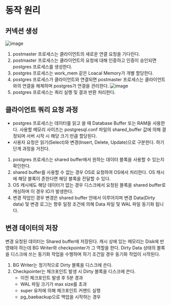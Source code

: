 # 동작 원리

## 커넥션 생성
![image](https://github.com/Yuhyeingjoo/DataBase-Study/assets/54518241/99f6a97a-c4b4-4aee-b508-c63c4363d005)

1. postmaster 프로세스는 클라이언트의 새로운 연결 요청을 기다린다.
2. postmaster 프로세스는 클라이언트의 요청에 대해 인증하고 인증이 승인되면 postgres 프로세스를 생성한다.
3. postgres 프로세스는 work_mem 같은 Loacal Memory가 개별 할당한다.
4. postgres 프로세스가 클라이언트와 연결되면 postmaster 프로세스는 클라이언트와의 연결을 해제하며 postgres가 연결을 관리한다. 
   ![image](https://github.com/Yuhyeingjoo/DataBase-Study/assets/54518241/9a46d45f-870b-40e6-835e-0c434a594740)
5. postgres 프로세스는 쿼리 실행 및 결과 반환 처리한다.


## 클라이언트 쿼리 요청 과정

- postgres 프로세스는 데이터를 읽고 쓸 때 Database Buffer 또는 RAM을 사용한다. 사용할 메모리 사이즈는 postgresql.conf 파일의 shared_buffer 값에 의해 결정되며 서버 시작 시 해당 크기 만큼 할당된다.
- 사용자 요청은 읽기(Select)와 변경(Insert, Delete, Update)으로 구분한다. 하기 단계 과정을 거친다.


1. postgres 프로세스는 shared buffer에서 원하는 데이터 블록을 사용할 수 있는지 확인한다.
2. shared buffer를 사용할 수 없는 경우 OS로 요청하여 OS에서 처리한다. OS 캐시에 해당 블록이 존한다면 해당 블록을 전달할 수 있다.
3. OS 캐시에도 해당 데이터가 없는 경우 디스크에서 요청된 블록을 shared buffer로 캐싱하며 이 경우 IO가 발생한다.
4. 변경 작업인 경우 변경은 shared buffer 안에서 이루어지며 변경 Data(Dirty data) 및 변경 로그는 향후 일정 조건에 의해 Data 파일 및 WAL 파일 동기화 됩니다.


## 변경 데이터의 저장

변경 요청된 데이터는 Shared buffer에 저장된다. 캐시 상에 있는 메모리는 Disk에 반영돼야 하는데 BG Writer와 checkpointer가 그 역할을 한다.
Dirty Data 상태의 블록을 디스크에 쓰는 동기화 작업을 수행하며 하기 조건일 경우 동기화 작업이 시작된다.
1. BG Writer는 정기적으로 Dirty 블록을 디스크에 쓴다.
2. Checkpointer는 체크포인트 발생 시 Dirty 블록을 디스크에 쓴다.
     - 이전 체크포인트 발생 후 5분 경과
     - WAL 파일 크기가 max size를 초과
     - super 유저에 의해 체크포인트 커맨드 실행
     - pg_baebackup으로 백업을 시작하는 경우
